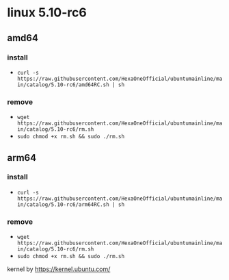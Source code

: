# linux 5.10-rc6
 
## amd64

### install

- `curl -s https://raw.githubusercontent.com/HexaOneOfficial/ubuntumainline/main/catalog/5.10-rc6/amd64RC.sh | sh`
 
### remove
  
- `wget https://raw.githubusercontent.com/HexaOneOfficial/ubuntumainline/main/catalog/5.10-rc6/rm.sh` 
- `sudo chmod +x rm.sh && sudo ./rm.sh` 

## arm64

### install

- `curl -s https://raw.githubusercontent.com/HexaOneOfficial/ubuntumainline/main/catalog/5.10-rc6/arm64RC.sh | sh`
 
### remove
  
- `wget https://raw.githubusercontent.com/HexaOneOfficial/ubuntumainline/main/catalog/5.10-rc6/rm.sh` 
- `sudo chmod +x rm.sh && sudo ./rm.sh` 
 
 
kernel by https://kernel.ubuntu.com/
